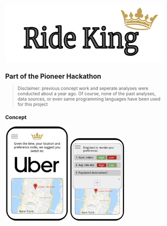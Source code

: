 <img src="https://github.com/sachaker/rideking/blob/master/img/logo.png">

Part of the Pioneer Hackathon
---
>Disclaimer: previous concept work and seperate analyses were conducted about a year ago. Of course, none of the past analyses, data sources, or even same programming languages have been used for this project

### Concept

<p float="left">
  <img src="https://github.com/sachaker/rideking/blob/master/img/concept1.png" width="40%">
  <img src="https://github.com/sachaker/rideking/blob/master/img/concept2.png" width="35%">
</p>
